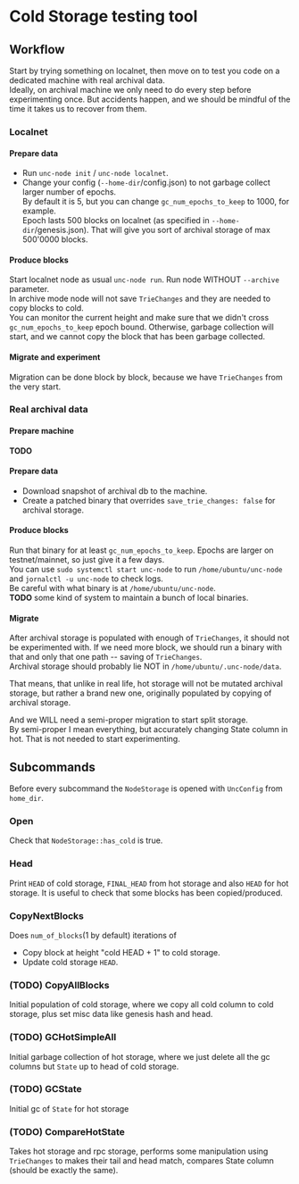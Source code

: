 # Cold Storage testing tool

## Workflow

Start by trying something on localnet,
then move on to test you code on a dedicated machine
with real archival data.  
Ideally, on archival machine we only need to do every step before experimenting once.
But accidents happen, and we should be mindful of the time it takes us
to recover from them.

### Localnet

#### Prepare data
- Run `unc-node init` / `unc-node localnet`.  
- Change your config (`--home-dir`/config.json)
to not garbage collect larger number of epochs.  
By default it is 5, 
but you can change `gc_num_epochs_to_keep` to 1000, for example.  
Epoch lasts 500 blocks on localnet (as specified in `--home-dir`/genesis.json).
That will give you sort of archival storage of max 500'0000 blocks.

#### Produce blocks
Start localnet node as usual `unc-node run`.
Run node WITHOUT `--archive` parameter.  
In archive mode node will not save `TrieChanges`
and they are needed to copy blocks to cold.  
You can monitor the current height and make sure that we didn't cross
`gc_num_epochs_to_keep` epoch bound.
Otherwise, garbage collection will start,
and we cannot copy the block that has been garbage collected. 

#### Migrate and experiment
Migration can be done block by block,
because we have `TrieChanges` from the very start.

### Real archival data

#### Prepare machine
**TODO**

#### Prepare data
- Download snapshot of archival db to the machine.
- Create a patched binary that overrides `save_trie_changes: false`
for archival storage.

#### Produce blocks
Run that binary for at least `gc_num_epochs_to_keep`.
Epochs are larger on testnet/mainnet, so just give it a few days.  
You can use `sudo systemctl start unc-node` to run `/home/ubuntu/unc-node`  
and `jornalctl -u unc-node` to check logs.  
Be careful with what binary is at `/home/ubuntu/unc-node`.  
**TODO** some kind of system to maintain a bunch of local binaries.

#### Migrate
After archival storage is populated with enough of `TrieChanges`, 
it should not be experimented with. If we need more block, we should 
run a binary with that and only that one path -- saving of `TrieChanges`.  
Archival storage should probably lie NOT in `/home/ubuntu/.unc-node/data`.

That means, that unlike in real life, hot storage will not be mutated
archival storage, but rather a brand new one,
originally populated by copying of archival storage. 

And we WILL need a semi-proper migration to start split storage.  
By semi-proper I mean everything, but accurately changing State
column in hot. That is not needed to start experimenting.

## Subcommands
Before every subcommand the `NodeStorage` is opened with `UncConfig`
from `home_dir`.

### Open
Check that `NodeStorage::has_cold` is true.

### Head
Print `HEAD` of cold storage, `FINAL_HEAD` from hot storage
and also `HEAD` for hot storage.
It is useful to check that some blocks has been copied/produced. 

### CopyNextBlocks
Does `num_of_blocks`(1 by default) iterations of
- Copy block at height "cold HEAD + 1" to cold storage.  
- Update cold storage `HEAD`.

### (TODO) CopyAllBlocks
Initial population of cold storage, where we copy all cold column
to cold storage, plus set misc data like genesis hash and head.

### (TODO) GCHotSimpleAll
Initial garbage collection of hot storage, where we just delete
all the gc columns but `State` up to head of cold storage.

### (TODO) GCState
Initial gc of `State` for hot storage

### (TODO) CompareHotState
Takes hot storage and rpc storage,
performs some manipulation using `TrieChanges`
to makes their tail and head match,
compares State column (should be exactly the same). 